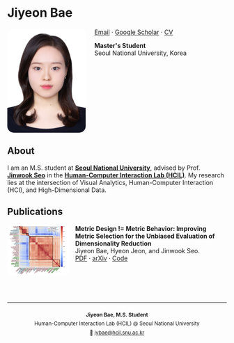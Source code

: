 <link rel="stylesheet" href="assets/css/custom.css">

# Jiyeon Bae

<img src="./me.jpg" alt="profile photo" width="180" align="left" style="margin-right:20px; border-radius:15px;">

<a href="mailto:jybae@hcil.snu.ac.kr">Email</a> · <a href="https://scholar.google.com/citations?user=BETDiI4AAAAJ&hl=ko">Google Scholar</a> · <a href="./cv.pdf">CV</a>

<p class="affiliation"><b>Master's Student</b><br>Seoul National University, Korea</p>

<br clear="left"/>

## About

I am an M.S. student at <b><a href="https://www.snu.ac.kr/index.html">Seoul National University</a></b>, advised by Prof. <b><a href="https://hcil.snu.ac.kr/people/jinwook-seo">Jinwook Seo</a></b> in the <b><a href="https://hcil.snu.ac.kr">Human-Computer Interaction Lab (HCIL)</a></b>. My research lies at the intersection of Visual Analytics, Human-Computer Interaction (HCI), and High-Dimensional Data.

## Publications

<div class="pub-item">
  <img class="pub-thumb" src="./paper.png" alt="thumbnail" style="width:140px; border-radius:8px; float:left; margin-right:16px;">
  <div>
    <b>Metric Design != Metric Behavior: Improving Metric Selection for the Unbiased Evaluation of Dimensionality Reduction</b><br>
    Jiyeon Bae, Hyeon Jeon, and Jinwook Seo.<br>
    <a href="./mdmb.pdf">PDF</a> · <a href="https://arxiv.org/abs/2507.02225">arXiv</a> · <a href="https://github.com/JiyeonBae/dr-metric-selection.git">Code</a>
  </div>
  <div style="clear:left;"></div>
</div>

<br><br>

---

<p align="center">
  <sub>
    <b>Jiyeon Bae, M.S. Student</b><br>
    Human-Computer Interaction Lab (HCIL) @ Seoul National University<br>
    📧 <a href="mailto:jybae@hcil.snu.ac.kr">jybae@hcil.snu.ac.kr</a>
  </sub>
</p>

